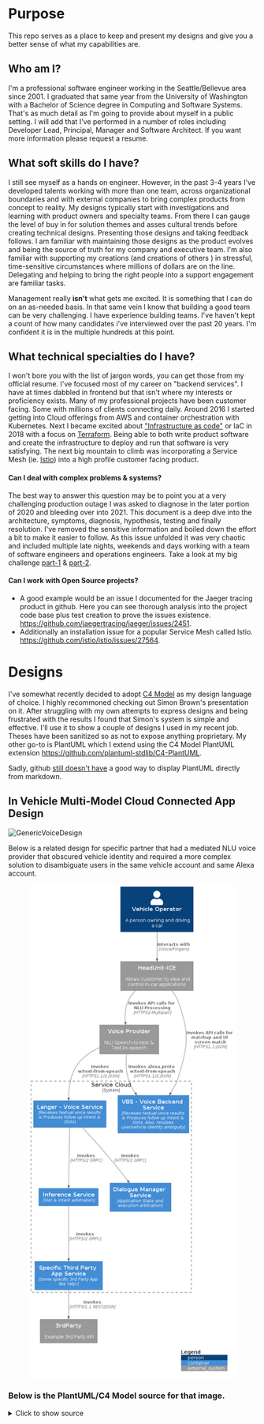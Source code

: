 # Purpose
This repo serves as a place to keep and present my designs and give you a better sense of what my capabilities are. 

## Who am I?  
I'm a professional software engineer working in the Seattle/Bellevue area since 2001. I graduated that same year from the University of Washington with a Bachelor of Science degree in Computing and Software Systems. That's as much detail as I'm going to provide about myself in a public setting. I will add that I've performed in a number of roles including Developer Lead, Principal, Manager and Software Architect. If you want more information please request a resume. 

## What soft skills do I have?
I still see myself as a hands on engineer. However, in the past 3-4 years I've developed talents working with more than one team, across organizational boundaries and with external companies to bring complex products from concept to reality.  My designs typically start with investigations and learning with product owners and specialty teams. From there I can gauge the level of buy in for solution themes and asses cultural trends before creating technical designs. Presenting those designs and taking feedback follows.  I am familiar with maintaining those designs as the product evolves and being the source of truth for my company and executive team. I'm also familiar with supporting my creations (and creations of others ) in stressful, time-sensitive circumstances where millions of dollars are on the line. Delegating and helping to bring the right people into a support engagement are familiar tasks. 

Management really **isn't** what gets me excited. It is something that I can do on an as-needed basis.  In that same vein I know that building a good team can be very challenging. I have experience building teams. I've haven't kept a count of how many candidates i've interviewed over the past 20 years. I'm confident it is in the multiple hundreds at this point. 

## What technical specialties do I have?
I won't bore you with the list of jargon words, you can get those from my official resume. I've focused most of my career on "backend services". I have at times dabbled in frontend but that isn't where my interests or proficiency exists. Many of my professional projects have been customer facing. Some with millions of clients connecting daily.  Around 2016 I started getting into Cloud offerings from AWS and container orchestration with Kubernetes. Next I became excited about ["Infrastructure as code"](https://en.wikipedia.org/wiki/Infrastructure_as_code) or IaC in 2018 with a focus on [Terraform](https://www.terraform.io/).  Being able to both write product software and create the infrastructure to deploy and run that software is very satisfying. The next big mountain to climb was incorporating a Service Mesh (ie. [Istio](https://istio.io/)) into a high profile customer facing product. 


#### Can I deal with complex problems & systems?
The best way to answer this question may be to point you at a very challenging production outage I was asked to diagnose in the later portion of 2020 and bleeding over into 2021. This document is a deep dive into the architecture, symptoms, diagnosis, hypothesis, testing and finally resolution. I've removed the sensitive information and boiled down the effort a bit to make it easier to follow. As this issue unfolded it was very chaotic and included multiple late nights, weekends and days working with a team of software engineers and operations engineers. Take a look at my big challenge [part-1](https://github.com/Heraclitus/wiki/blob/master/aws/connection_behavior.md) & [part-2](https://github.com/Heraclitus/wiki/blob/master/aws/connection_behavior_2.md).
 

#### Can I work with Open Source projects?
* A good example would be an issue I documented for the Jaeger tracing product in github. Here you can see  thorough analysis into the project code base plus test creation to prove the issues existence. https://github.com/jaegertracing/jaeger/issues/2451. 
* Additionally an installation issue for a popular Service Mesh called Istio. https://github.com/istio/istio/issues/27564.


# Designs
I've somewhat recently decided to adopt [C4 Model](https://c4model.com/) as my design language of choice. I highly recommoned checking out Simon Brown's presentation on it. After struggling with my own attempts to express designs and being frustrated with the results I found that Simon's system is simple and effective.  I'll use it to show a couple of designs I used in my recent job. Theses have been sanitized so as not to expose anything proprietary. My other go-to is PlantUML which I extend using the C4 Model PlantUML extension https://github.com/plantuml-stdlib/C4-PlantUML. 

Sadly, github [still doesn't have](https://github.community/t/support-uml-diagrams-in-markdown-with-plantuml-syntax/626/38) a good way to display PlantUML directly from markdown. 

## In Vehicle Multi-Model Cloud Connected App Design
![GenericVoiceDesign](https://user-images.githubusercontent.com/5532892/131043509-4dd73892-d136-4d1e-8b5f-7bc267ee9a33.png)

Below is a related design for specific partner that had a mediated NLU voice provider that obscured vehicle identity and required a more complex solution to disambiguate users in the same vehicle account and same Alexa account. 

<div align="center"><img src="https://github.com/Heraclitus/designs/blob/main/docs/img/voice.png" height="1000"/></div>

### Below is the PlantUML/C4 Model source for that image.
<details>
 <summary>Click to show source</summary>

 ```
@startuml
!include https://raw.githubusercontent.com/plantuml-stdlib/C4-PlantUML/master/C4_Container.puml

Person(driver, "Vehicle Operator", "A person owning and driving a car")
System_Ext(ihu, "HeadUnit-ICE", "Allows customer to view and control in-car applications")
System_Boundary(c1, "Service Cloud") {
    Container(langer, "Langer - Voice Service", "Receives textual voice results & Produces follow up Intent & Slots")
    Container(vbs, "VBS - Voice Backend Service", "Receives textual voice results & Produces follow up Intent & Slots. Also, resolves user/vehicle identity ambiguity")
    Container(inf, "Inference Service", "Slot & intent arbitration")
    Container(dialogue, "Dialogue Manager Service", "Application State and execution arbitration")
    Container(3rdPartyApp, "Specific Third Party App Service", "Some specific 3rd Party App like Yelp!")    
}

System_Ext(vprovider, "Voice Provider", "NLU Speech-to-text & Text-to-speech")
System_Ext(3rdParty, "3rdParty", "Example 3rd Party API")

Rel(vprovider, vbs, "Invokes alexa.proto w/text-from-speach", "HTTPS1.1/2 JSON")
Rel(vprovider, langer, "Invokes w/text-from-speach", "HTTPS1.1/2 JSON")
Rel(driver, ihu, "Interacts with", "Voice/Fingers")
Rel(ihu, vprovider, "Invokes API calls for NLU Processing", "HTTPS2-Multipart")
Rel(langer, dialogue, "Invokes", "HTTPS/2 GRPC")
Rel(langer, inf, "Invokes", "HTTPS/2 GRPC")
Rel(inf, 3rdPartyApp, "Invokes", "HTTPS/2 GRPC")
Rel(3rdPartyApp, 3rdParty, "Invokes", "HTTPS/1.1 REST/JSON")
Rel(ihu, vbs, "Invokes API calls for matchup and UI screen match", "HTTPS1.1-JSON")
SHOW_LEGEND()
@enduml
```

 </details>
